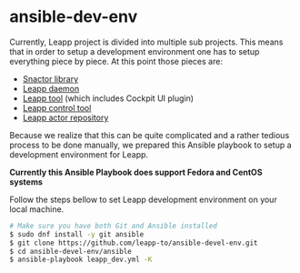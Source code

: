 # ansible-dev-env
Currently, Leapp project is divided into multiple sub projects. This means that in order to setup a development environment one has to setup everything piece by piece. At this point those pieces are:

* [Snactor library](https://github.com/leapp-to/snactor)
* [Leapp daemon](https://github.com/leapp-to/leapp-go)
* [Leapp tool](https://github.com/leapp-to/leapp) (which includes Cockpit UI plugin)
* [Leapp control tool](https://github.com/leapp-to/leappctl)
* [Leapp actor repository](https://github.com/leapp-to/leapp-actors)

Because we realize that this can be quite complicated and a rather tedious process to be done manually, we prepared this Ansible playbook to setup a development environment for Leapp.

**Currently this Ansible Playbook does support Fedora and CentOS systems**

Follow the steps bellow to set Leapp development environment on your local machine.

```sh
# Make sure you have both Git and Ansible installed
$ sudo dnf install -y git ansible
$ git clone https://github.com/leapp-to/ansible-devel-env.git
$ cd ansible-devel-env/ansible
$ ansible-playbook leapp_dev.yml -K
```
